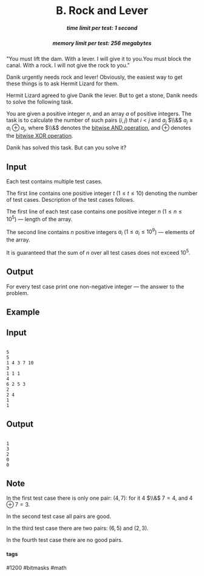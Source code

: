 <h1 style='text-align: center;'> B. Rock and Lever</h1>

<h5 style='text-align: center;'>time limit per test: 1 second</h5>
<h5 style='text-align: center;'>memory limit per test: 256 megabytes</h5>

  "You must lift the dam. With a lever. I will give it to you.You must block the canal. With a rock. I will not give the rock to you." 

Danik urgently needs rock and lever! Obviously, the easiest way to get these things is to ask Hermit Lizard for them.

Hermit Lizard agreed to give Danik the lever. But to get a stone, Danik needs to solve the following task.

You are given a positive integer $n$, and an array $a$ of positive integers. The task is to calculate the number of such pairs $(i,j)$ that $i<j$ and $a_i$ $\\&$ $a_j \ge a_i \oplus a_j$, where $\\&$ denotes the [bitwise AND operation](https://en.wikipedia.org/wiki/Bitwise_operation#AND), and $\oplus$ denotes the [bitwise XOR operation](https://en.wikipedia.org/wiki/Bitwise_operation#XOR).

Danik has solved this task. But can you solve it?

## Input

Each test contains multiple test cases.

The first line contains one positive integer $t$ ($1 \le t \le 10$) denoting the number of test cases. Description of the test cases follows.

The first line of each test case contains one positive integer $n$ ($1 \le n \le 10^5$) — length of the array.

The second line contains $n$ positive integers $a_i$ ($1 \le a_i \le 10^9$) — elements of the array.

It is guaranteed that the sum of $n$ over all test cases does not exceed $10^5$.

## Output

For every test case print one non-negative integer — the answer to the problem.

## Example

## Input


```

5
5
1 4 3 7 10
3
1 1 1
4
6 2 5 3
2
2 4
1
1

```
## Output


```

1
3
2
0
0

```
## Note

In the first test case there is only one pair: $(4,7)$: for it $4$ $\\&$ $7 = 4$, and $4 \oplus 7 = 3$.

In the second test case all pairs are good.

In the third test case there are two pairs: $(6,5)$ and $(2,3)$.

In the fourth test case there are no good pairs.



#### tags 

#1200 #bitmasks #math 